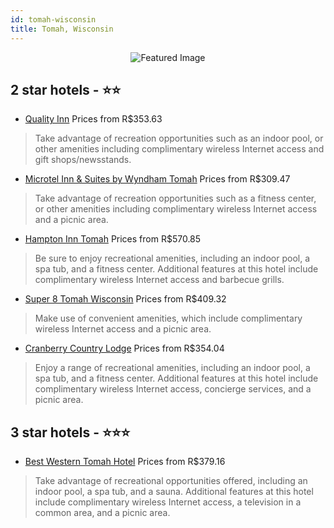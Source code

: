 ```yaml
---
id: tomah-wisconsin
title: Tomah, Wisconsin
---
```


<center><img src="https://i.travelapi.com/hotels/1000000/10000/3100/3004/d87398c3_z.jpg" alt="Featured Image" /></center>


##  2 star hotels - ⭐️⭐️

-    [Quality Inn](https://us.hurb.com/hotels/tomah/quality-inn-JNP-JP849036?cmp=18055) Prices from R$353.63
   > Take advantage of recreation opportunities such as an indoor pool, or other amenities including complimentary wireless Internet access and gift shops/newsstands.
-    [Microtel Inn & Suites by Wyndham Tomah](https://us.hurb.com/hotels/tomah/microtel-inn-suites-by-wyndham-tomah-JNP-JP300593?cmp=18055) Prices from R$309.47
   > Take advantage of recreation opportunities such as a fitness center, or other amenities including complimentary wireless Internet access and a picnic area.
-    [Hampton Inn Tomah](https://us.hurb.com/hotels/tomah/hampton-inn-tomah-JNP-JP150524?cmp=18055) Prices from R$570.85
   > Be sure to enjoy recreational amenities, including an indoor pool, a spa tub, and a fitness center. Additional features at this hotel include complimentary wireless Internet access and barbecue grills.
-    [Super 8 Tomah Wisconsin](https://us.hurb.com/hotels/tomah/super-8-tomah-wisconsin-JNP-JP088184?cmp=18055) Prices from R$409.32
   > Make use of convenient amenities, which include complimentary wireless Internet access and a picnic area.
-    [Cranberry Country Lodge](https://us.hurb.com/hotels/tomah/cranberry-country-lodge-JNP-JP836618?cmp=18055) Prices from R$354.04
   > Enjoy a range of recreational amenities, including an indoor pool, a spa tub, and a fitness center. Additional features at this hotel include complimentary wireless Internet access, concierge services, and a picnic area.

##  3 star hotels - ⭐️⭐️⭐️

-    [Best Western Tomah Hotel](https://us.hurb.com/hotels/tomah/best-western-tomah-hotel-JNP-JP201292?cmp=18055) Prices from R$379.16
   > Take advantage of recreational opportunities offered, including an indoor pool, a spa tub, and a sauna. Additional features at this hotel include complimentary wireless Internet access, a television in a common area, and a picnic area.
